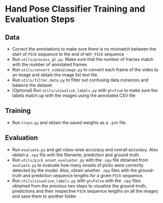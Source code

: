 # Hand Pose Classifier Training and Evaluation Steps

## Data

- Correct the annotations to make sure there is no mismatch between the start of `PICK` sequence to the end of `NOT_PICK` sequence
- Run `utils/process_gt.py`. Make sure that the number of frames match with the number of annotated frames
- Run `utils/convert_video2image.py` to convert each frame of the video to an image and obtain the image list text file.
- Run `utils/filter_data.py` to filter out confusing data instances and balance the dataset
- [Optional] Run `utils/visualize_labels.py` with `gt=True` to make sure the labels match up with the images using the annotated CSV file

## Training

- Run `train.py` and obtain the saved weights as a `.pth` file.

## Evaluation

- Run `evaluate.py` and get class-wise accuracy and overall accuracy. Also obtain a `.npy` file with the filename, prediction and ground truth.
- Run `utils/pick_onset_evaluator.py` with the `.npy` file obtained from `evaluate.py` to evaluate how many onsets of picks were correctly detected by the model. Also, obtain another `.npy` files with the ground-truth and prediction sequence lengths for a given `PICK` sequence.
- Run `utils/visualize_labels.py` with `gt=False` with the `.npy` files obtained from the previous two steps to visualize the ground-truth, predictions and their respective `PICK` sequence lengths on all the images and save them to another folder
